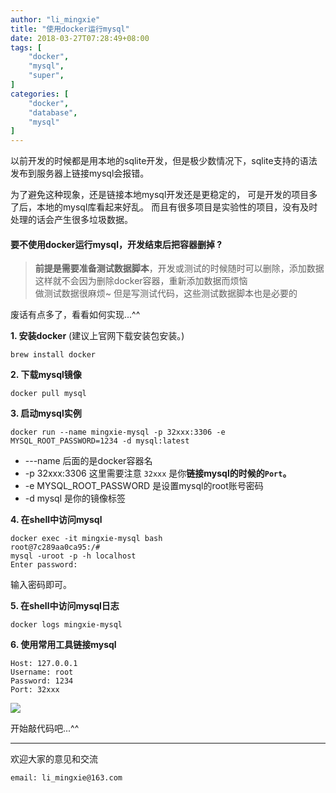 ```yaml
---
author: "li_mingxie"
title: "使用docker运行mysql"
date: 2018-03-27T07:28:49+08:00
tags: [
    "docker",
    "mysql",
    "super",
]
categories: [
    "docker",
    "database",
    "mysql"
]
---
```


以前开发的时候都是用本地的sqlite开发，但是极少数情况下，sqlite支持的语法发布到服务器上链接mysql会报错。<!--more-->

为了避免这种现象，还是链接本地mysql开发还是更稳定的，
可是开发的项目多了后，本地的mysql库看起来好乱。
而且有很多项目是实验性的项目，没有及时处理的话会产生很多垃圾数据。

#### **要不使用docker运行mysql，开发结束后把容器删掉 ?**

>**前提是需要准备测试数据脚本**，开发或测试的时候随时可以删除，添加数据  
>这样就不会因为删除docker容器，重新添加数据而烦恼  
>做测试数据很麻烦~ 但是写测试代码，这些测试数据脚本也是必要的  

废话有点多了，看看如何实现...^^

**1. 安装docker** (建议上官网下载安装包安装。)

```
brew install docker
```

**2. 下载mysql镜像**

```
docker pull mysql
```

**3. 启动mysql实例**

```
docker run --name mingxie-mysql -p 32xxx:3306 -e MYSQL_ROOT_PASSWORD=1234 -d mysql:latest
```

* ---name 后面的是docker容器名
* -p 32xxx:3306 这里需要注意 `32xxx` 是你**链接mysql的时候的`Port`。**
* -e MYSQL_ROOT_PASSWORD 是设置mysql的root账号密码
* -d mysql 是你的镜像标签

**4. 在shell中访问mysql**

```
docker exec -it mingxie-mysql bash
root@7c289aa0ca95:/# 
mysql -uroot -p -h localhost
Enter password:
```

输入密码即可。

**5. 在shell中访问mysql日志**

```
docker logs mingxie-mysql
```

**6. 使用常用工具链接mysql**

    Host: 127.0.0.1
    Username: root
    Password: 1234
    Port: 32xxx

![](https://mingxie-blog.oss-cn-beijing.aliyuncs.com/blog/mingxie-mysql.png)

开始敲代码吧...^^

----------------------------------------------
欢迎大家的意见和交流

`email: li_mingxie@163.com`
